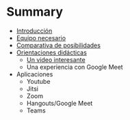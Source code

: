 # Summary

* [Introducción](README.md)
* [Equipo necesario ](equipo-necesario.md)
* [Comparativa de posibilidades](comparativa-de-posibilidades.md)
* [Orientaciones didácticas](orientaciones-didacticas.md)
  * [Un video interesante](orientaciones-didacticas/un-video-interesante.md)
  * Una experiencia con Google Meet
* Aplicaciones
  * Youtube
  * Jitsi
  * Zoom
  * Hangouts/Google Meet
  * Teams

